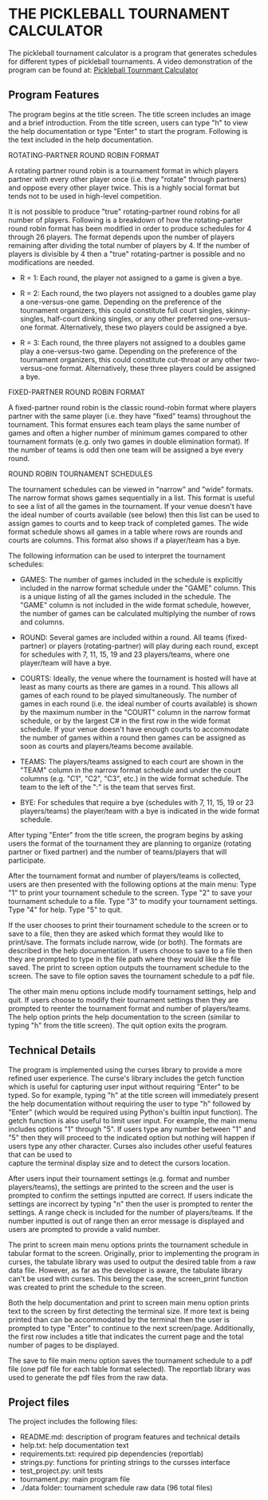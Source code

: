 # THE PICKLEBALL TOURNAMENT CALCULATOR

The pickleball tournament calculator is a program that generates schedules for
different types of pickleball tournaments. A video demonstration of the program 
can be found at:
  [Pickleball Tournmant Calculator](https://www.youtube.com/watch?v=WHggJosI90s)


## Program Features

The program begins at the title screen. The title screen includes an image and 
a brief introduction. From the title screen, users can type "h" to view the 
help documentation or type "Enter" to start the program. Following is the text 
included in the help documentation.

  ROTATING-PARTNER ROUND ROBIN FORMAT

  A rotating partner round robin is a tournament format in which players 
  partner with every other player once (i.e. they "rotate" through partners) 
  and oppose every other player twice. This is a highly social format but tends 
  not to be used in high-level competition.

  It is not possible to produce "true" rotating-partner round robins for all
  number of players. Following is a breakdown of how the rotating-parter round
  robin format has been modified in order to produce schedules for 4 through 26
  players. The format depends upon the number of players remaining
  after dividing the total number of players by 4. If the number of players
  is divisible by 4 then a "true" rotating-partner is possible and no
  modifications are needed.

  * R = 1: Each round, the player not assigned to a game is given
    a bye.

  * R = 2: Each round, the two players not assigned to a doubles game play a
    one-versus-one game. Depending on the preference of the tournament
    organizers, this could constitute full court singles, skinny-singles,
    half-court dinking singles, or any other preferred one-versus-one format.
    Alternatively, these two players could be
    assigned a bye.

  * R = 3: Each round, the three players not assigned to a doubles game play a
    one-versus-two game. Depending on the preference of the tournament
    organizers, this could constitute cut-throat or any other two-versus-one
    format. Alternatively, these three players could be
    assigned a bye.

  FIXED-PARTNER ROUND ROBIN FORMAT

  A fixed-partner round robin is the classic round-robin format where players
  partner with the same player (i.e. they have "fixed" teams) throughout the
  tournament. This format ensures each team plays the same number of games and
  often a higher number of minimum games compared to other tournament
  formats (e.g. only two games in double elimination format). If the number
  of teams is odd then one team will be assigned a bye every round.

  ROUND ROBIN TOURNAMENT SCHEDULES

  The tournament schedules can be viewed in "narrow" and "wide" formats. The
  narrow format shows games sequentially in a list. This format is useful to
  see a list of all the games in the tournament. If your venue doesn't have
  the ideal number of courts available (see below) then this list can be used
  to assign games to courts and to keep track of completed games. The wide
  format schedule shows all games in a table where rows are rounds and courts
  are columns. This format also shows if a player/team has a bye.

  The following information can be used to interpret the tournament schedules:

  * GAMES: The number of games included in the schedule is explicitly
    included in the narrow format schedule under the "GAME" column. This is a
    unique listing of all the games included in the schedule. The "GAME"
    column is not included in the wide format schedule, however, the
    number of games can be calculated multiplying the number of rows and 
    columns.

  * ROUND: Several games are included within a round. All teams
    (fixed-partner) or players (rotating-partner) will play during each
    round, except for schedules with 7, 11, 15, 19 and 23 players/teams,
    where one player/team will have a bye.

  * COURTS: Ideally, the venue where the tournament is hosted will have at
    least as many courts as there are games in a round. This allows all games
    of each round to be played simultaneously. The number of games in each
    round (i.e. the ideal number of courts available) is shown by the maximum
    number in the "COURT" column in the narrow format schedule, or by the
    largest C# in the first row in the wide format schedule. If your venue
    doesn't have enough courts to accommodate the number of games within a
    round then games can be assigned as soon as courts and players/teams
    become available.

  * TEAMS: The players/teams assigned to each court are shown in the "TEAM"
    column in the narrow format schedule and under the court columns (e.g.
    "C1", "C2", "C3", etc.) in the wide format schedule. The team to the left
    of the ":" is the team that serves first.

  * BYE: For schedules that require a bye (schedules with 7, 11, 15, 19 or
    23 players/teams) the player/team with a bye is indicated in the wide 
    format schedule.

After typing "Enter" from the title screen, the program begins by asking users
the format of the tournament they are planning to organize (rotating partner or 
fixed partner) and the number of teams/players that will participate.

After the tournament format and number of players/teams is collected, users are 
then presented with the following options at the main menu:
  Type "1" to print your tournament schedule to the screen.
  Type "2" to save your tournament schedule to a file.
  Type "3" to modify your tournament settings.
  Type "4" for help.
  Type "5" to quit.

If the user chooses to print their tournament schedule to the screen or to save 
to a file, then they are asked which format they would like to print/save. The 
formats include narrow, wide (or both). The formats are described in the help 
documentation. If users choose to save to a file then they are prompted to type 
in the file path where they would like the file saved. The print to screen 
option outputs the tournament schedule to the screen. The save to file option 
saves the tournament schedule to a pdf file.

The other main menu options include modify tournament settings, help and quit. 
If users choose to modify their tournament settings then they are prompted to 
reenter the tournament format and number of players/teams. The help option 
prints the help documentation to the screen (similar to typing "h" from the 
title screen). The quit option exits the program.


## Technical Details

The program is implemented using the curses library to provide a more refined 
user experience. The curse's library includes the getch function which is 
useful for capturing user input without requiring "Enter" to be typed. So for 
example, typing "h" at the title screen will immediately present the help 
documentation without requiring the user to type "h" followed by "Enter" (which 
would be required using Python's builtin input function). The getch function is 
also useful to limit user input. For example, the main menu includes options 
"1" through "5". If users type any number between "1" and "5" then they will 
proceed to the indicated option but nothing will happen if users type any other 
character. Curses also includes other useful features that can be used to  
capture the terminal display size and to detect the cursors location.

After users input their tournament settings (e.g. format and number 
players/teams), the settings are printed to the screen and the user is prompted 
to confirm the settings inputted are correct. If users indicate the settings 
are incorrect by typing "n" then the user is prompted to renter the settings. A 
range check is included for the number of players/teams. If the number inputted 
is out of range then an error message is displayed and users are prompted to 
provide a valid number.

The print to screen main menu options prints the tournament schedule in tabular 
format to the screen. Originally, prior to implementing the program in curses, 
the tabulate library was used to output the desired table from a raw data file. 
However, as far as the developer is aware, the tabulate library can't be used 
with curses. This being the case, the screen_print function was created to 
print the schedule to the screen.

Both the help documentation and print to screen main menu option prints text to 
the screen by first detecting the terminal size. If more text is being printed 
than can be accommodated by the terminal then the user is prompted to type 
"Enter" to continue to the next screen/page. Additionally, the first row 
includes a title that indicates the current page and the total number of pages 
to be displayed.

The save to file main menu option saves the tournament schedule to a pdf file 
(one pdf file for each table format selected). The reportlab library was used 
to generate the pdf files from the raw data.


## Project files

The project includes the following files:
  * README.md: description of program features and technical details
  * help.txt: help documentation text
  * requirements.txt: required pip dependencies (reportlab)
  * strings.py: functions for printing strings to the cursses interface
  * test_project.py: unit tests
  * tournament.py: main program file
  * ./data folder: tournament schedule raw data (96 total files)
